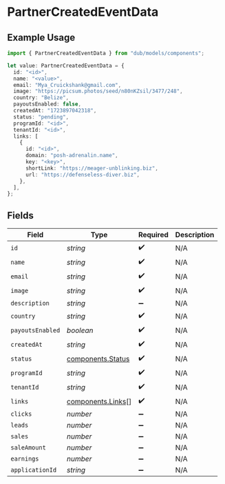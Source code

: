# PartnerCreatedEventData

## Example Usage

```typescript
import { PartnerCreatedEventData } from "dub/models/components";

let value: PartnerCreatedEventData = {
  id: "<id>",
  name: "<value>",
  email: "Mya_Cruickshank@gmail.com",
  image: "https://picsum.photos/seed/n80nKZsil/3477/248",
  country: "Belize",
  payoutsEnabled: false,
  createdAt: "1723897042318",
  status: "pending",
  programId: "<id>",
  tenantId: "<id>",
  links: [
    {
      id: "<id>",
      domain: "posh-adrenalin.name",
      key: "<key>",
      shortLink: "https://meager-unblinking.biz",
      url: "https://defenseless-diver.biz",
    },
  ],
};
```

## Fields

| Field                                                  | Type                                                   | Required                                               | Description                                            |
| ------------------------------------------------------ | ------------------------------------------------------ | ------------------------------------------------------ | ------------------------------------------------------ |
| `id`                                                   | *string*                                               | :heavy_check_mark:                                     | N/A                                                    |
| `name`                                                 | *string*                                               | :heavy_check_mark:                                     | N/A                                                    |
| `email`                                                | *string*                                               | :heavy_check_mark:                                     | N/A                                                    |
| `image`                                                | *string*                                               | :heavy_check_mark:                                     | N/A                                                    |
| `description`                                          | *string*                                               | :heavy_minus_sign:                                     | N/A                                                    |
| `country`                                              | *string*                                               | :heavy_check_mark:                                     | N/A                                                    |
| `payoutsEnabled`                                       | *boolean*                                              | :heavy_check_mark:                                     | N/A                                                    |
| `createdAt`                                            | *string*                                               | :heavy_check_mark:                                     | N/A                                                    |
| `status`                                               | [components.Status](../../models/components/status.md) | :heavy_check_mark:                                     | N/A                                                    |
| `programId`                                            | *string*                                               | :heavy_check_mark:                                     | N/A                                                    |
| `tenantId`                                             | *string*                                               | :heavy_check_mark:                                     | N/A                                                    |
| `links`                                                | [components.Links](../../models/components/links.md)[] | :heavy_check_mark:                                     | N/A                                                    |
| `clicks`                                               | *number*                                               | :heavy_minus_sign:                                     | N/A                                                    |
| `leads`                                                | *number*                                               | :heavy_minus_sign:                                     | N/A                                                    |
| `sales`                                                | *number*                                               | :heavy_minus_sign:                                     | N/A                                                    |
| `saleAmount`                                           | *number*                                               | :heavy_minus_sign:                                     | N/A                                                    |
| `earnings`                                             | *number*                                               | :heavy_minus_sign:                                     | N/A                                                    |
| `applicationId`                                        | *string*                                               | :heavy_minus_sign:                                     | N/A                                                    |